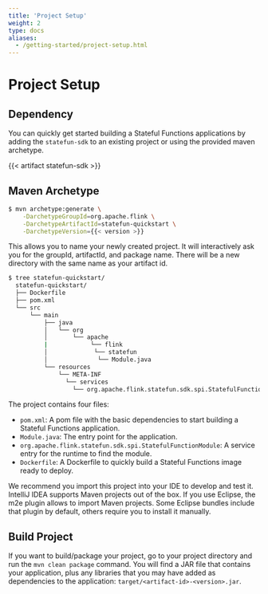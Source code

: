 ```yaml
---
title: 'Project Setup'
weight: 2
type: docs
aliases:
  - /getting-started/project-setup.html
---
```

<!--
Licensed to the Apache Software Foundation (ASF) under one
or more contributor license agreements.  See the NOTICE file
distributed with this work for additional information
regarding copyright ownership.  The ASF licenses this file
to you under the Apache License, Version 2.0 (the
"License"); you may not use this file except in compliance
with the License.  You may obtain a copy of the License at

  http://www.apache.org/licenses/LICENSE-2.0

Unless required by applicable law or agreed to in writing,
software distributed under the License is distributed on an
"AS IS" BASIS, WITHOUT WARRANTIES OR CONDITIONS OF ANY
KIND, either express or implied.  See the License for the
specific language governing permissions and limitations
under the License.
-->

# Project Setup

## Dependency 

You can quickly get started building a Stateful Functions applications by adding the ``statefun-sdk`` to an existing project or using the provided maven archetype.

{{< artifact statefun-sdk >}}

## Maven Archetype

```bash
$ mvn archetype:generate \
    -DarchetypeGroupId=org.apache.flink \
    -DarchetypeArtifactId=statefun-quickstart \
    -DarchetypeVersion={{< version >}}
```

This allows you to name your newly created project.
It will interactively ask you for the groupId, artifactId, and package name.
There will be a new directory with the same name as your artifact id.

```bash
$ tree statefun-quickstart/
  statefun-quickstart/
  ├── Dockerfile
  ├── pom.xml
  └── src
      └── main
          ├── java
          │   └── org
          │       └── apache
          |            └── flink
          │             └── statefun
          │              └── Module.java
          └── resources
              └── META-INF
                └── services
                  └── org.apache.flink.statefun.sdk.spi.StatefulFunctionModule
```

The project contains four files:

* ``pom.xml``: A pom file with the basic dependencies to start building a Stateful Functions application.
* ``Module.java``: The entry point for the application.
* ``org.apache.flink.statefun.sdk.spi.StatefulFunctionModule``: A service entry for the runtime to find the module.
* ``Dockerfile``: A Dockerfile to quickly build a Stateful Functions image ready to deploy.

We recommend you import this project into your IDE to develop and test it.
IntelliJ IDEA supports Maven projects out of the box.
If you use Eclipse, the m2e plugin allows to import Maven projects.
Some Eclipse bundles include that plugin by default, others require you to install it manually.

## Build Project

If you want to build/package your project, go to your project directory and run the ``mvn clean package`` command.
You will find a JAR file that contains your application, plus any libraries that you may have added as dependencies to the application: ``target/<artifact-id>-<version>.jar``.
